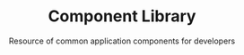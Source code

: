 ---
agency: Service Innovation Lab
title: Component Library
subtitle: Resource of common application components for developers
permalink:
excerpt: Resource of common application components for developers
image: /assets/img/projects/
image_accessibility:
image_icon:
expiration_date:
project_url: "[]()"
learn_more:
resources:
quote:
redirect_to:
  - https://github.com/ServiceInnovationLab/component-library
external_url: https://github.com/ServiceInnovationLab/component-library
external_link_title: GitHub
---